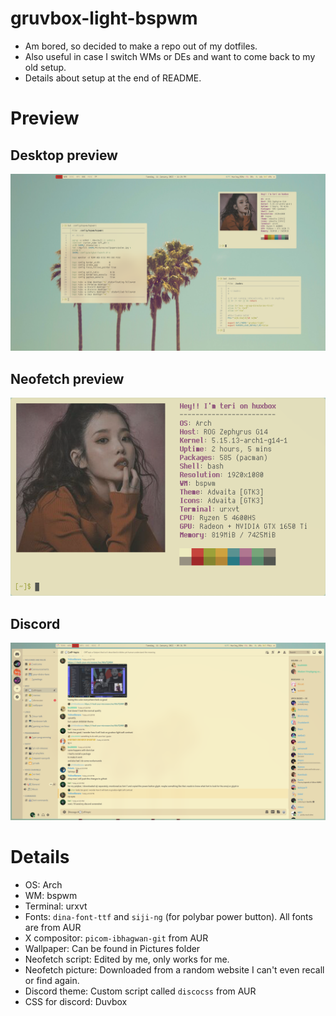 # gruvbox-light-bspwm
* Am bored, so decided to make a repo out of my dotfiles.
* Also useful in case I switch WMs or DEs and want to come back to my old setup.
* Details about setup at the end of README.

# Preview
## Desktop preview
![](assets/desktop-ss.png)

## Neofetch preview
![](assets/neofetch-gruvbox-light.png)

## Discord
![](assets/discord-ss.png)

# Details
* OS: Arch
* WM: bspwm
* Terminal: urxvt
* Fonts: `dina-font-ttf` and `siji-ng` (for polybar power button).
All fonts are from AUR
* X compositor: `picom-ibhagwan-git` from AUR
* Wallpaper: Can be found in Pictures folder
* Neofetch script: Edited by me, only works for me.
* Neofetch picture: Downloaded from a random website I can't even recall or find again.
* Discord theme: Custom script called `discocss` from AUR
* CSS for discord: Duvbox
